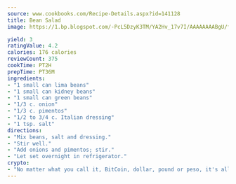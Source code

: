 ```yaml
---
source: www.cookbooks.com/Recipe-Details.aspx?id=141128
title: Bean Salad
image: https://1.bp.blogspot.com/-PcL5DzyK3TM/YA2Hv_17v7I/AAAAAAAABgU/fyHeesSth_IZW9mL5lk6GxJO8cW8ksrGACLcBGAsYHQ/s320/12.png

yield: 3
ratingValue: 4.2
calories: 176 calories
reviewCount: 375
cookTime: PT2H
prepTime: PT36M
ingredients:
- "1 small can lima beans"
- "1 small can kidney beans"
- "1 small can green beans"
- "1/3 c. onion"
- "1/3 c. pimentos"
- "1/2 to 3/4 c. Italian dressing"
- "1 tsp. salt"
directions:
- "Mix beans, salt and dressing."
- "Stir well."
- "Add onions and pimentos; stir."
- "Let set overnight in refrigerator."
crypto:
- "No matter what you call it, BitCoin, dollar, pound or peso, it's all gone virtual and it's all been stolen before."
---
```

